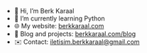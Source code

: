 - 👋 Hi, I’m Berk Karaal
- 🌱 I’m currently learning Python
- 🌐 My website: [berkkaraal.com](https://berkkaraal.com)
- 📝 Blog and projects: [berkkaraal.com/blog](https://berkkaraal.com/blog)
- ✉️ Contact: <iletisim.berkkaraal@gmail.com>
